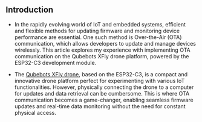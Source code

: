 ## Introduction
- In the rapidly evolving world of IoT and embedded systems, efficient and flexible methods for updating firmware and monitoring device performance are essential. One such method is Over-the-Air (OTA) communication, which allows developers to update and manage devices wirelessly. This article explores my experience with implementing OTA communication on the Qubebots XFly drone platform, powered by the ESP32-C3 development module.

- The [Qubebots XFly drone](https://www.qubebots.com/), based on the ESP32-C3, is a compact and innovative drone platform perfect for experimenting with various IoT functionalities. However, physically connecting the drone to a computer for updates and data retrieval can be cumbersome. This is where OTA communication becomes a game-changer, enabling seamless firmware updates and real-time data monitoring without the need for constant physical access.
